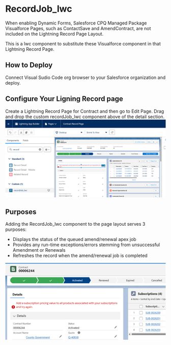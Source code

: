 # RecordJob_lwc

When enabling Dynamic Forms, Salesforce CPQ Managed Package Visualforce Pages, such as ContactSave and AmendContract, are not included on the Lightning Record Page Layout.

This is a lwc component to substitute these Visualforce component in that Lightning Record Page.

## How to Deploy

Connect Visual Sudio Code org browser to your Salesforce organization and deploy.

## Configure Your Ligning Record page

Create a Lightning Record Page for Contract and then go to Edit Page. Drag and drop the custom recordJob_lwc component above of the detail section.
![Configure Your Ligning Record page](https://github.com/yocupicio/CPQRecordJob_lwc/blob/main/images/image1.jpg?raw=true)

## Purposes
Adding the RecordJob_lwc component to the page layout serves 3 purposes: 

- Displays the status of the queued amend/renewal apex job
- Provides any run-time exceptions/errors stemming from unsuccessful Amendment or Renewals
- Refreshes the record when the amend/renewal job is completed

![purposes](https://github.com/yocupicio/CPQRecordJob_lwc/blob/main/images/image2.jpg?raw=true)

